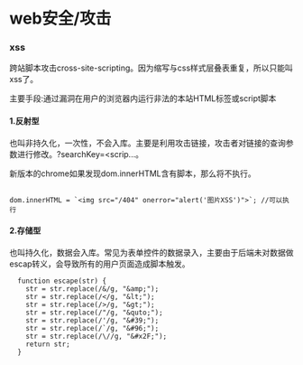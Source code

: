 # web安全/攻击

### xss

跨站脚本攻击cross-site-scripting。因为缩写与css样式层叠表重复，所以只能叫xss了。

主要手段:通过漏洞在用户的浏览器内运行非法的本站HTML标签或script脚本

#### 1.反射型

也叫非持久化，一次性，不会入库。主要是利用攻击链接，攻击者对链接的查询参数进行修改。?searchKey=\<scrip...。

新版本的chrome如果发现dom.innerHTML含有脚本，那么将不执行。

```

dom.innerHTML = `<img src="/404" onerror="alert('图片XSS')">`; //可以执行
```

#### 2.存储型

也叫持久化，数据会入库。常见为表单控件的数据录入，主要由于后端未对数据做escap转义，会导致所有的用户页面造成脚本触发。

```
  function escape(str) {
    str = str.replace(/&/g, "&amp;");
    str = str.replace(/</g, "&lt;");
    str = str.replace(/>/g, "&gt;");
    str = str.replace(/"/g, "&quto;");
    str = str.replace(/'/g, "&#39;");
    str = str.replace(/`/g, "&#96;");
    str = str.replace(/\//g, "&#x2F;");
    return str;
  }
```
